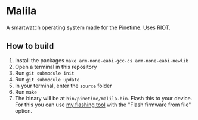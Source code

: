 # Malila

A smartwatch operating system made for the [Pinetime](https://www.pine64.org/pinetime/). Uses [RIOT](https://www.riot-os.org/).

## How to build

1. Install the packages `make arm-none-eabi-gcc-cs arm-none-eabi-newlib`
2. Open a terminal in this repository
3. Run `git submodule init`
4. Run `git submodule update`
5. In your terminal, enter the `source` folder
6. Run `make`
7. The binary will be at `bin/pinetime/malila.bin`. Flash this to your device. For this you can use [my flashing tool](https://flathub.org/apps/details/com.arteeh.Flasher) with the "Flash firmware from file" option.
